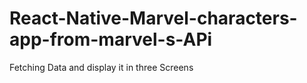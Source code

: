 # React-Native-Marvel-characters-app-from-marvel-s-APi
Fetching Data and display it in three Screens
